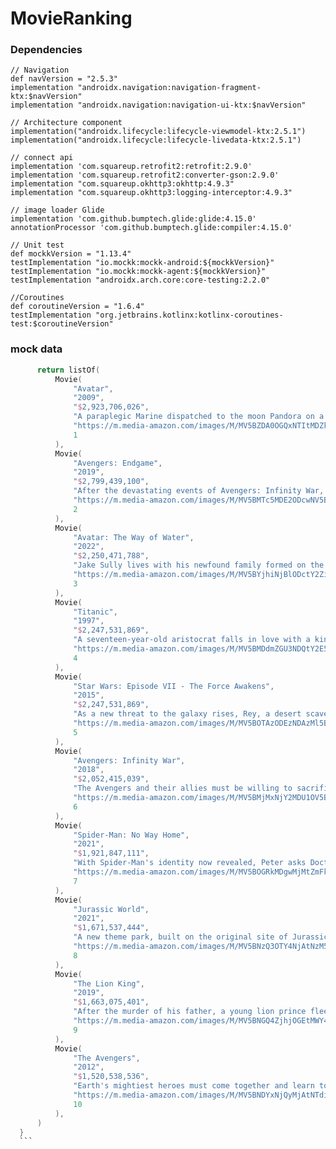 # MovieRanking

### Dependencies
    // Navigation
    def navVersion = "2.5.3"
    implementation "androidx.navigation:navigation-fragment-ktx:$navVersion"
    implementation "androidx.navigation:navigation-ui-ktx:$navVersion"

    // Architecture component
    implementation("androidx.lifecycle:lifecycle-viewmodel-ktx:2.5.1")
    implementation("androidx.lifecycle:lifecycle-livedata-ktx:2.5.1")

    // connect api
    implementation 'com.squareup.retrofit2:retrofit:2.9.0'
    implementation 'com.squareup.retrofit2:converter-gson:2.9.0'
    implementation "com.squareup.okhttp3:okhttp:4.9.3"
    implementation "com.squareup.okhttp3:logging-interceptor:4.9.3"

    // image loader Glide
    implementation 'com.github.bumptech.glide:glide:4.15.0'
    annotationProcessor 'com.github.bumptech.glide:compiler:4.15.0'

    // Unit test
    def mockkVersion = "1.13.4"
    testImplementation "io.mockk:mockk-android:${mockkVersion}"
    testImplementation "io.mockk:mockk-agent:${mockkVersion}"
    testImplementation "androidx.arch.core:core-testing:2.2.0"

    //Coroutines
    def coroutineVersion = "1.6.4"
    testImplementation "org.jetbrains.kotlinx:kotlinx-coroutines-test:$coroutineVersion"
    
 ### mock data
  ```kotlin private fun createMockData(): List<Movie> {
        return listOf(
            Movie(
                "Avatar",
                "2009",
                "$2,923,706,026",
                "A paraplegic Marine dispatched to the moon Pandora on a unique mission becomes torn between following his orders and protecting the world he feels is his home.",
                "https://m.media-amazon.com/images/M/MV5BZDA0OGQxNTItMDZkMC00N2UyLTg3MzMtYTJmNjg3Nzk5MzRiXkEyXkFqcGdeQXVyMjUzOTY1NTc@._V1_.jpg",
                1
            ),
            Movie(
                "Avengers: Endgame",
                "2019",
                "$2,799,439,100",
                "After the devastating events of Avengers: Infinity War, the universe is in ruins. With the help of remaining allies, the Avengers assemble once more in order to reverse Thanos' actions and restore balance to the universe.",
                "https://m.media-amazon.com/images/M/MV5BMTc5MDE2ODcwNV5BMl5BanBnXkFtZTgwMzI2NzQ2NzM@._V1_FMjpg_UX1000_.jpg",
                2
            ),
            Movie(
                "Avatar: The Way of Water",
                "2022",
                "$2,250,471,788",
                "Jake Sully lives with his newfound family formed on the extrasolar moon Pandora. Once a familiar threat returns to finish what was previously started, Jake must work with Neytiri and the army of the Na'vi race to protect their home.",
                "https://m.media-amazon.com/images/M/MV5BYjhiNjBlODctY2ZiOC00YjVlLWFlNzAtNTVhNzM1YjI1NzMxXkEyXkFqcGdeQXVyMjQxNTE1MDA@._V1_FMjpg_UX1000_.jpg",
                3
            ),
            Movie(
                "Titanic",
                "1997",
                "$2,247,531,869",
                "A seventeen-year-old aristocrat falls in love with a kind but poor artist aboard the luxurious, ill-fated R.M.S. Titanic.",
                "https://m.media-amazon.com/images/M/MV5BMDdmZGU3NDQtY2E5My00ZTliLWIzOTUtMTY4ZGI1YjdiNjk3XkEyXkFqcGdeQXVyNTA4NzY1MzY@._V1_.jpg",
                4
            ),
            Movie(
                "Star Wars: Episode VII - The Force Awakens",
                "2015",
                "$2,247,531,869",
                "As a new threat to the galaxy rises, Rey, a desert scavenger, and Finn, an ex-stormtrooper, must join Han Solo and Chewbacca to search for the one hope of restoring peace.",
                "https://m.media-amazon.com/images/M/MV5BOTAzODEzNDAzMl5BMl5BanBnXkFtZTgwMDU1MTgzNzE@._V1_.jpg",
                5
            ),
            Movie(
                "Avengers: Infinity War",
                "2018",
                "$2,052,415,039",
                "The Avengers and their allies must be willing to sacrifice all in an attempt to defeat the powerful Thanos before his blitz of devastation and ruin puts an end to the universe.",
                "https://m.media-amazon.com/images/M/MV5BMjMxNjY2MDU1OV5BMl5BanBnXkFtZTgwNzY1MTUwNTM@._V1_.jpg",
                6
            ),
            Movie(
                "Spider-Man: No Way Home",
                "2021",
                "$1,921,847,111",
                "With Spider-Man's identity now revealed, Peter asks Doctor Strange for help. When a spell goes wrong, dangerous foes from other worlds start to appear, forcing Peter to discover what it truly means to be Spider-Man.",
                "https://m.media-amazon.com/images/M/MV5BOGRkMDgwMjMtZmFkZi00NjEwLTllMDktMDcxZmQxYmYwNTVlXkEyXkFqcGdeQXVyODk4OTc3MTY@._V1_.jpg",
                7
            ),
            Movie(
                "Jurassic World",
                "2021",
                "$1,671,537,444",
                "A new theme park, built on the original site of Jurassic Park, creates a genetically modified hybrid dinosaur, the Indominus Rex, which escapes containment and goes on a killing spree.",
                "https://m.media-amazon.com/images/M/MV5BNzQ3OTY4NjAtNzM5OS00N2ZhLWJlOWUtYzYwZjNmOWRiMzcyXkEyXkFqcGdeQXVyMTMxODk2OTU@._V1_FMjpg_UX1000_.jpg",
                8
            ),
            Movie(
                "The Lion King",
                "2019",
                "$1,663,075,401",
                "After the murder of his father, a young lion prince flees his kingdom only to learn the true meaning of responsibility and bravery.",
                "https://m.media-amazon.com/images/M/MV5BNGQ4ZjhjOGEtMWY4Ny00OThjLWI0MWEtMDA3NzU2ZGE0OWZlXkEyXkFqcGdeQXVyMzQ4MDAzOTE@._V1_.jpg",
                9
            ),
            Movie(
                "The Avengers",
                "2012",
                "$1,520,538,536",
                "Earth's mightiest heroes must come together and learn to fight as a team if they are going to stop the mischievous Loki and his alien army from enslaving humanity.",
                "https://m.media-amazon.com/images/M/MV5BNDYxNjQyMjAtNTdiOS00NGYwLWFmNTAtNThmYjU5ZGI2YTI1XkEyXkFqcGdeQXVyMTMxODk2OTU@._V1_.jpg",
                10
            ),
        )
    }
    ```

